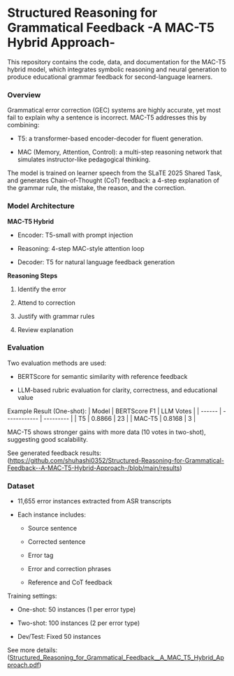 # Structured Reasoning for Grammatical Feedback -A MAC-T5 Hybrid Approach-

This repository contains the code, data, and documentation for the MAC-T5 hybrid model, which integrates symbolic reasoning and neural generation to produce educational grammar feedback for second-language learners.

### Overview

Grammatical error correction (GEC) systems are highly accurate, yet most fail to explain why a sentence is incorrect. MAC-T5 addresses this by combining:

* T5: a transformer-based encoder-decoder for fluent generation.

* MAC (Memory, Attention, Control): a multi-step reasoning network that simulates instructor-like pedagogical thinking.

The model is trained on learner speech from the SLaTE 2025 Shared Task, and generates Chain-of-Thought (CoT) feedback: a 4-step explanation of the grammar rule, the mistake, the reason, and the correction.

### Model Architecture

**MAC-T5 Hybrid**

* Encoder: T5-small with prompt injection

* Reasoning: 4-step MAC-style attention loop

* Decoder: T5 for natural language feedback generation

**Reasoning Steps**

1. Identify the error

2. Attend to correction

3. Justify with grammar rules

4. Review explanation

### Evaluation

Two evaluation methods are used:

* BERTScore for semantic similarity with reference feedback

* LLM-based rubric evaluation for clarity, correctness, and educational value

Example Result (One-shot):
| Model  | BERTScore F1 | LLM Votes |
| ------ | ------------ | --------- |
| T5     | 0.8866       | 23        |
| MAC-T5 | 0.8168       | 3         |

MAC-T5 shows stronger gains with more data (10 votes in two-shot), suggesting good scalability.

See generated feedback results: (https://github.com/shuhashi0352/Structured-Reasoning-for-Grammatical-Feedback--A-MAC-T5-Hybrid-Approach-/blob/main/results)

### Dataset

* 11,655 error instances extracted from ASR transcripts

* Each instance includes:

    * Source sentence
  
    * Corrected sentence
  
    * Error tag
  
    * Error and correction phrases
  
    * Reference and CoT feedback

Training settings:

* One-shot: 50 instances (1 per error type)

* Two-shot: 100 instances (2 per error type)

* Dev/Test: Fixed 50 instances


See more details: ([Structured_Reasoning_for_Grammatical_Feedback__A_MAC_T5_Hybrid_Approach.pdf](https://github.com/shuhashi0352/Structured-Reasoning-for-Grammatical-Feedback--A-MAC-T5-Hybrid-Approach-/blob/main/Structured_Reasoning_for_Grammatical_Feedback__A_MAC_T5_Hybrid_Approach.pdf))
